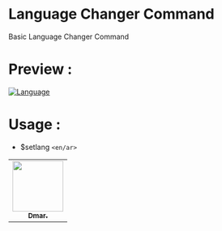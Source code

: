 #  Language Changer Command
Basic Language Changer Command

# Preview :
[![Language](https://prnt.sc/vx1x4j)](https://github.com/MeDmar950/Language-Command)

# Usage :
* $setlang `<en/ar>`

<table>
  <tr>
     <td align="center"><a href="https://github.com/MeDmar950"><img src="https://cdn.discordapp.com/avatars/599351862692544532/89ef6d6c0750823f7a4b2ae5d771fbaf.png?size=1024" width="100px;" alt=""/><br /><sub><b>Dmar.</b></sub></a><br /><a href="https://github.com/MeDmar950" title="Developer"></a></td>
 </tr>
 </table>
